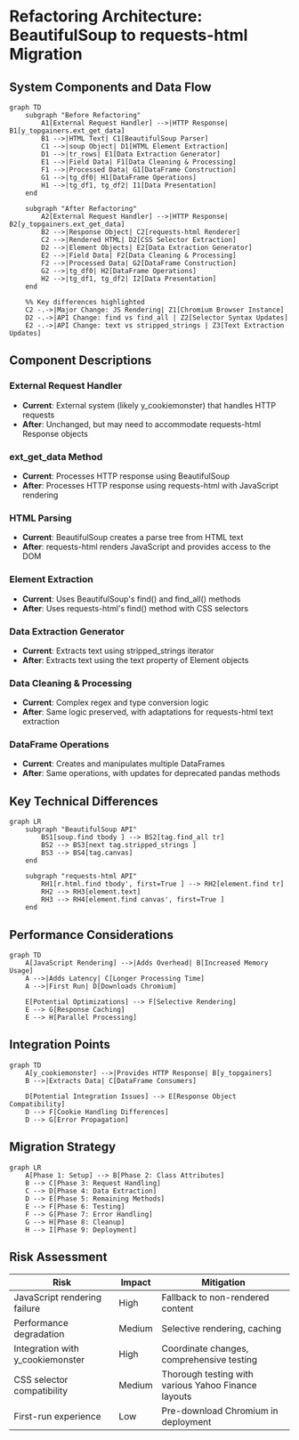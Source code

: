 # Refactoring Architecture: BeautifulSoup to requests-html Migration

## System Components and Data Flow

```mermaid
graph TD
    subgraph "Before Refactoring"
        A1[External Request Handler] -->|HTTP Response| B1[y_topgainers.ext_get_data]
        B1 -->|HTML Text| C1[BeautifulSoup Parser]
        C1 -->|soup Object| D1[HTML Element Extraction]
        D1 -->|tr_rows| E1[Data Extraction Generator]
        E1 -->|Field Data| F1[Data Cleaning & Processing]
        F1 -->|Processed Data| G1[DataFrame Construction]
        G1 -->|tg_df0| H1[DataFrame Operations]
        H1 -->|tg_df1, tg_df2| I1[Data Presentation]
    end

    subgraph "After Refactoring"
        A2[External Request Handler] -->|HTTP Response| B2[y_topgainers.ext_get_data]
        B2 -->|Response Object| C2[requests-html Renderer]
        C2 -->|Rendered HTML| D2[CSS Selector Extraction]
        D2 -->|Element Objects| E2[Data Extraction Generator]
        E2 -->|Field Data| F2[Data Cleaning & Processing]
        F2 -->|Processed Data| G2[DataFrame Construction]
        G2 -->|tg_df0| H2[DataFrame Operations]
        H2 -->|tg_df1, tg_df2| I2[Data Presentation]
    end

    %% Key differences highlighted
    C2 -.->|Major Change: JS Rendering| Z1[Chromium Browser Instance]
    D2 -.->|API Change: find vs find_all | Z2[Selector Syntax Updates]
    E2 -.->|API Change: text vs stripped_strings | Z3[Text Extraction Updates]
```

## Component Descriptions

### External Request Handler
- **Current**: External system (likely y_cookiemonster) that handles HTTP requests
- **After**: Unchanged, but may need to accommodate requests-html Response objects

### ext_get_data Method
- **Current**: Processes HTTP response using BeautifulSoup
- **After**: Processes HTTP response using requests-html with JavaScript rendering

### HTML Parsing
- **Current**: BeautifulSoup creates a parse tree from HTML text
- **After**: requests-html renders JavaScript and provides access to the DOM

### Element Extraction
- **Current**: Uses BeautifulSoup's find() and find_all() methods
- **After**: Uses requests-html's find() method with CSS selectors

### Data Extraction Generator
- **Current**: Extracts text using stripped_strings iterator
- **After**: Extracts text using the text property of Element objects

### Data Cleaning & Processing
- **Current**: Complex regex and type conversion logic
- **After**: Same logic preserved, with adaptations for requests-html text extraction

### DataFrame Operations
- **Current**: Creates and manipulates multiple DataFrames
- **After**: Same operations, with updates for deprecated pandas methods

## Key Technical Differences

```mermaid
graph LR
    subgraph "BeautifulSoup API"
        BS1[soup.find tbody ] --> BS2[tag.find_all tr]
        BS2 --> BS3[next tag.stripped_strings ]
        BS3 --> BS4[tag.canvas]
    end

    subgraph "requests-html API"
        RH1[r.html.find tbody', first=True ] --> RH2[element.find tr]
        RH2 --> RH3[element.text]
        RH3 --> RH4[element.find canvas', first=True ]
    end
```

## Performance Considerations

```mermaid
graph TD
    A[JavaScript Rendering] -->|Adds Overhead| B[Increased Memory Usage]
    A -->|Adds Latency| C[Longer Processing Time]
    A -->|First Run| D[Downloads Chromium]
    
    E[Potential Optimizations] --> F[Selective Rendering]
    E --> G[Response Caching]
    E --> H[Parallel Processing]
```

## Integration Points

```mermaid
graph TD
    A[y_cookiemonster] -->|Provides HTTP Response| B[y_topgainers]
    B -->|Extracts Data| C[DataFrame Consumers]
    
    D[Potential Integration Issues] --> E[Response Object Compatibility]
    D --> F[Cookie Handling Differences]
    D --> G[Error Propagation]
```

## Migration Strategy

```mermaid
graph LR
    A[Phase 1: Setup] --> B[Phase 2: Class Attributes]
    B --> C[Phase 3: Request Handling]
    C --> D[Phase 4: Data Extraction]
    D --> E[Phase 5: Remaining Methods]
    E --> F[Phase 6: Testing]
    F --> G[Phase 7: Error Handling]
    G --> H[Phase 8: Cleanup]
    H --> I[Phase 9: Deployment]
```

## Risk Assessment

| Risk | Impact | Mitigation |
|------|--------|------------|
| JavaScript rendering failure | High | Fallback to non-rendered content |
| Performance degradation | Medium | Selective rendering, caching |
| Integration with y_cookiemonster | High | Coordinate changes, comprehensive testing |
| CSS selector compatibility | Medium | Thorough testing with various Yahoo Finance layouts |
| First-run experience | Low | Pre-download Chromium in deployment |